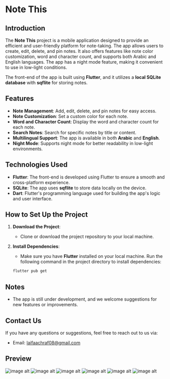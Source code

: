 # Note This

## Introduction

The **Note This** project is a mobile application designed to provide an efficient and user-friendly platform for note-taking. The app allows users to create, edit, delete, and pin notes. It also offers features like note color customization, word and character count, and supports both Arabic and English languages. The app has a night mode feature, making it convenient to use in low-light conditions.

The front-end of the app is built using **Flutter**, and it utilizes a **local SQLite database** with **sqflite** for storing notes.

## Features

- **Note Management**: Add, edit, delete, and pin notes for easy access.
- **Note Customization**: Set a custom color for each note.
- **Word and Character Count**: Display the word and character count for each note.
- **Search Notes**: Search for specific notes by title or content.
- **Multilingual Support**: The app is available in both **Arabic** and **English**.
- **Night Mode**: Supports night mode for better readability in low-light environments.

## Technologies Used

- **Flutter**: The front-end is developed using Flutter to ensure a smooth and cross-platform experience.
- **SQLite**: The app uses **sqflite** to store data locally on the device.
- **Dart**: Flutter's programming language used for building the app's logic and user interface.

## How to Set Up the Project

1. **Download the Project**:
   - Clone or download the project repository to your local machine.

2. **Install Dependencies**:
   - Make sure you have **Flutter** installed on your local machine. Run the following command in the project directory to install dependencies:

   ```bash
   flutter pub get

## Notes
- The app is still under development, and we welcome suggestions for new features or improvements.

## Contact Us
If you have any questions or suggestions, feel free to reach out to us via:
- Email: laifaachraf08@gmail.com

## Preview
![image alt](https://github.com/achraf-dev8/note-this/blob/main/show_images/Design%20sans%20titre%20(1).png)
![image alt](https://github.com/achraf-dev8/note-this/blob/main/show_images/Design%20sans%20titre%20(3).png)
![image alt](https://github.com/achraf-dev8/note-this/blob/main/show_images/Design%20sans%20titre%20(4).png)
![image alt](https://github.com/achraf-dev8/note-this/blob/main/show_images/Design%20sans%20titre%20(4)1.png)
![image alt](https://github.com/achraf-dev8/note-this/blob/main/show_images/Design%20sans%20titre%20(5).png)
![image alt](https://github.com/achraf-dev8/note-this/blob/main/show_images/Design%20sans%20titre%20(6).png)


